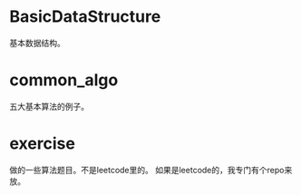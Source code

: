 # BasicDataStructure
基本数据结构。

# common_algo
五大基本算法的例子。

# exercise
做的一些算法题目。不是leetcode里的。
如果是leetcode的，我专门有个repo来放。



